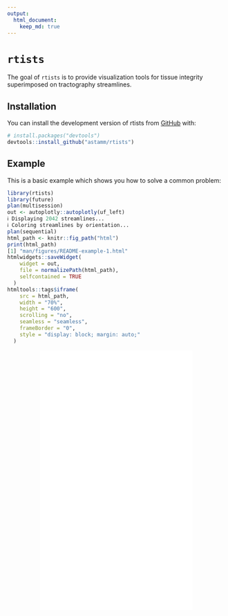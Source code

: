 ```yaml
---
output:
  html_document:
    keep_md: true
---
```


<!-- README.md is generated from README.Rmd. Please edit that file -->



# `rtists`

<!-- badges: start -->
<!-- badges: end -->

The goal of `rtists` is to provide visualization tools for tissue integrity superimposed on tractography streamlines.

## Installation

You can install the development version of rtists from [GitHub](https://github.com/) with:

``` r
# install.packages("devtools")
devtools::install_github("astamm/rtists")
```

## Example

This is a basic example which shows you how to solve a common problem:


```r
library(rtists)
library(future)
plan(multisession)
out <- autoplotly::autoplotly(uf_left)
ℹ Displaying 2042 streamlines...
ℹ Coloring streamlines by orientation...
plan(sequential)
html_path <- knitr::fig_path("html")
print(html_path)
[1] "man/figures/README-example-1.html"
htmlwidgets::saveWidget(
    widget = out, 
    file = normalizePath(html_path), 
    selfcontained = TRUE
  )
htmltools::tags$iframe(
    src = html_path,
    width = "70%",
    height = "600",
    scrolling = "no",
    seamless = "seamless",
    frameBorder = "0",
    style = "display: block; margin: auto;"
  )
```

<iframe src="man/figures/README-example-1.html" width="70%" height="600" scrolling="no" seamless="seamless" frameBorder="0" style="display: block; margin: auto;"></iframe>
